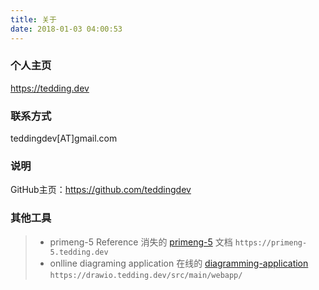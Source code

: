 ```yaml
---
title: 关于
date: 2018-01-03 04:00:53
---
```


### 个人主页 
https://tedding.dev
### 联系方式 
teddingdev[AT]gmail.com
### 说明
GitHub主页：https://github.com/teddingdev

### 其他工具
> - primeng-5 Reference
消失的 [primeng-5](//primeng-5.tedding.dev) 文档 
`https://primeng-5.tedding.dev`
> - onlline diagraming application
在线的 [diagramming-application](//drawio.tedding.dev/src/main/webapp/) 
`https://drawio.tedding.dev/src/main/webapp/`